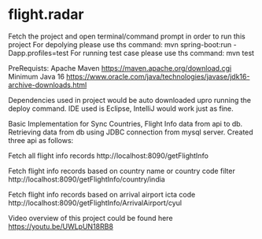 # flight.radar

Fetch the project and open terminal/command prompt in order to run this project
For depolying please use ths command: mvn spring-boot:run -Dapp.profiles=test
For running test case please use ths command: mvn test

PreRequists:
  Apache Maven
    https://maven.apache.org/download.cgi
  Minimum Java 16
    https://www.oracle.com/java/technologies/javase/jdk16-archive-downloads.html

  Dependencies used in project would be auto downloaded upro running the deploy command.
  IDE used is Eclipse, IntelliJ would work just as fine.

Basic Implementation for Sync Countries, Flight Info data from api to db.
Retrieving data from db using JDBC connection from mysql server.
Created three api as follows:

  Fetch all flight info records
  http://localhost:8090/getFlightInfo
  
  Fetch flight info records based on country name or country code filter
  http://localhost:8090/getFlightInfo/country/india
  
  Fetch flight info records based on arrival airport icta code
  http://localhost:8090/getFlightInfo/ArrivalAirport/cyul

Video overview of this project could be found here
https://youtu.be/UWLpUN18RB8
